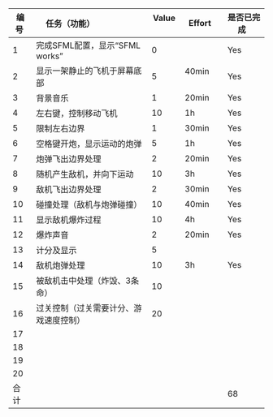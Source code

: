  编号 | 任务（功能）                    |  Value    | Effort    | 是否已完成  
-----|-------------------------------|-----------|-----------|------------|
1    | 完成SFML配置，显示“SFML works”  | 0         |           | Yes           |
2    | 显示一架静止的飞机于屏幕底部       | 5         | 40min         | Yes        |
3    | 背景音乐                       | 1         |  20min         | Yes           |
4    | 左右键，控制移动飞机             | 10        | 1h          | Yes           |
5    | 限制左右边界                    | 1         | 30min          | Yes           |
6    | 空格键开炮，显示运动的炮弹        | 5         | 1h          | Yes           |
7    | 炮弹飞出边界处理                | 2          | 20min          | Yes          |
8    | 随机产生敌机，并向下运动          | 10        | 3h          | Yes          |
9    | 敌机飞出边界处理                | 2         | 30min          |  Yes          |
10   | 碰撞处理（敌机与炮弹碰撞）        | 10         | 40min          |  Yes         |
11   | 显示敌机爆炸过程                | 10         | 4h          |  Yes          |
12   | 爆炸声音                       | 2         | 20min          | Yes           |
13   | 计分及显示                     | 5         |           |            |
14   | 敌机炮弹处理                   | 10         | 3h          |  Yes          |
15   | 被敌机击中处理（炸毁、3条命）     | 10          |           |           |
16   | 过关控制（过关需要计分、游戏速度控制）| 20        |           |           |
17   |                               |            |           |           |
18   |                               |            |           |           |
19   |                               |            |           |           |
20   |                               |            |           |           |
合计   |                              |            |           | 68          |


